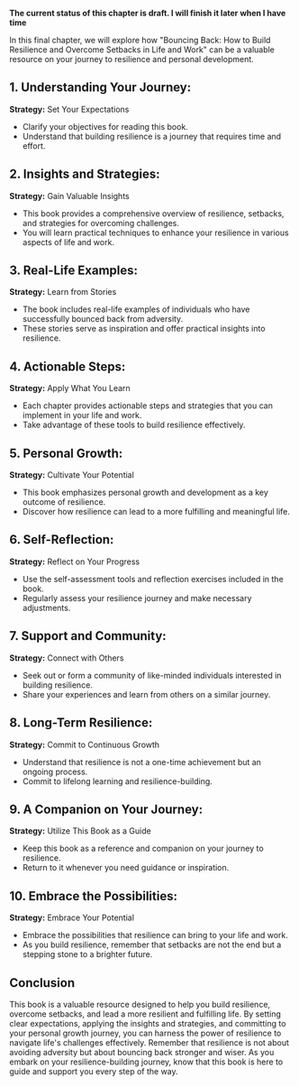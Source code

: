 **The current status of this chapter is draft. I will finish it later when I have time**

In this final chapter, we will explore how "Bouncing Back: How to Build Resilience and Overcome Setbacks in Life and Work" can be a valuable resource on your journey to resilience and personal development.

**1. Understanding Your Journey:**
----------------------------------

**Strategy:** Set Your Expectations

* Clarify your objectives for reading this book.
* Understand that building resilience is a journey that requires time and effort.

**2. Insights and Strategies:**
-------------------------------

**Strategy:** Gain Valuable Insights

* This book provides a comprehensive overview of resilience, setbacks, and strategies for overcoming challenges.
* You will learn practical techniques to enhance your resilience in various aspects of life and work.

**3. Real-Life Examples:**
--------------------------

**Strategy:** Learn from Stories

* The book includes real-life examples of individuals who have successfully bounced back from adversity.
* These stories serve as inspiration and offer practical insights into resilience.

**4. Actionable Steps:**
------------------------

**Strategy:** Apply What You Learn

* Each chapter provides actionable steps and strategies that you can implement in your life and work.
* Take advantage of these tools to build resilience effectively.

**5. Personal Growth:**
-----------------------

**Strategy:** Cultivate Your Potential

* This book emphasizes personal growth and development as a key outcome of resilience.
* Discover how resilience can lead to a more fulfilling and meaningful life.

**6. Self-Reflection:**
-----------------------

**Strategy:** Reflect on Your Progress

* Use the self-assessment tools and reflection exercises included in the book.
* Regularly assess your resilience journey and make necessary adjustments.

**7. Support and Community:**
-----------------------------

**Strategy:** Connect with Others

* Seek out or form a community of like-minded individuals interested in building resilience.
* Share your experiences and learn from others on a similar journey.

**8. Long-Term Resilience:**
----------------------------

**Strategy:** Commit to Continuous Growth

* Understand that resilience is not a one-time achievement but an ongoing process.
* Commit to lifelong learning and resilience-building.

**9. A Companion on Your Journey:**
-----------------------------------

**Strategy:** Utilize This Book as a Guide

* Keep this book as a reference and companion on your journey to resilience.
* Return to it whenever you need guidance or inspiration.

**10. Embrace the Possibilities:**
----------------------------------

**Strategy:** Embrace Your Potential

* Embrace the possibilities that resilience can bring to your life and work.
* As you build resilience, remember that setbacks are not the end but a stepping stone to a brighter future.

**Conclusion**
--------------

This book is a valuable resource designed to help you build resilience, overcome setbacks, and lead a more resilient and fulfilling life. By setting clear expectations, applying the insights and strategies, and committing to your personal growth journey, you can harness the power of resilience to navigate life's challenges effectively. Remember that resilience is not about avoiding adversity but about bouncing back stronger and wiser. As you embark on your resilience-building journey, know that this book is here to guide and support you every step of the way.
